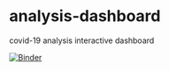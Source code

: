 # analysis-dashboard
covid-19 analysis interactive dashboard

[![Binder](https://mybinder.org/badge_logo.svg)](https://mybinder.org/v2/gh/ellenfang77/analysis-dashboard.git/master?urlpath=%2Fapp%2Fcovid_19_analysis.ipynb)

